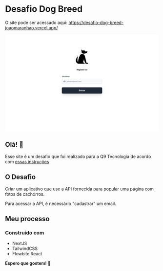 # Desafio Dog Breed

O site pode ser acessado aqui: https://desafio-dog-breed-joaomaranhao.vercel.app/

![Design preview for the Four card feature section coding challenge](./public/website-thumbnail.png)

## Olá! 👋

Esse site é um desafio que foi realizado para a Q9 Tecnologia de acordo com [essas instruções](https://gitlab.com/q9-tecnologia/desafios/mobile/desafio-dogbreed)


## O Desafio

Criar um aplicativo que use a API fornecida para popular uma página com fotos de cachorros.

Para acessar a API, é necessário "cadastrar" um email.

## Meu processo

### Construído com

- NextJS
- TailwindCSS
- Flowbite React


**Espero que gostem!** 🚀